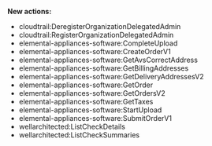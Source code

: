 **New actions:**

- cloudtrail:DeregisterOrganizationDelegatedAdmin
- cloudtrail:RegisterOrganizationDelegatedAdmin
- elemental-appliances-software:CompleteUpload
- elemental-appliances-software:CreateOrderV1
- elemental-appliances-software:GetAvsCorrectAddress
- elemental-appliances-software:GetBillingAddresses
- elemental-appliances-software:GetDeliveryAddressesV2
- elemental-appliances-software:GetOrder
- elemental-appliances-software:GetOrdersV2
- elemental-appliances-software:GetTaxes
- elemental-appliances-software:StartUpload
- elemental-appliances-software:SubmitOrderV1
- wellarchitected:ListCheckDetails
- wellarchitected:ListCheckSummaries
